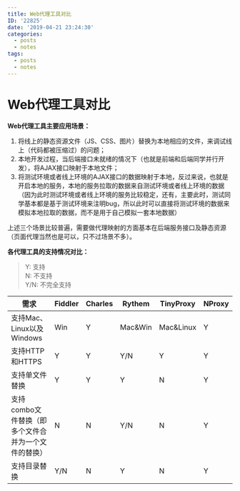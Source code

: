 ```yaml
---
title: Web代理工具对比
ID: '22825'
date: '2019-04-21 23:24:30'
categories:
  - posts
  - notes
tags:
  - posts
  - notes
---
```


# Web代理工具对比

**Web代理工具主要应用场景：**

1. 将线上的静态资源文件（JS、CSS、图片）替换为本地相应的文件，来调试线上（代码都被压缩过）的问题；
2. 本地开发过程，当后端接口未就绪的情况下（也就是前端和后端同学并行开发），将AJAX接口映射于本地文件；
3. 将测试环境或者线上环境的AJAX接口的数据映射于本地，反过来说，也就是开启本地的服务，本地的服务拉取的数据来自测试环境或者线上环境的数据（因为此时测试环境或者线上环境的服务比较稳定，还有，主要此时，测试同学基本都是基于测试环境来注明bug，所以此时可以直接将测试环境的数据来模拟本地拉取的数据，而不是用于自己模拟一套本地数据）

上述三个场景比较普遍，需要做代理映射的方面基本在后端服务接口及静态资源（页面代理当然也是可以，只不过场景不多）。

**各代理工具的支持情况对比：**

> Y: 支持  
> N: 不支持  
> Y/N: 不完全支持

| 需求 | Fiddler | Charles | Rythem | TinyProxy | NProxy |
| --- | --- | --- | --- | --- | --- |
| 支持Mac、Linux以及Windows | Win | Y | Mac&Win | Mac&Linux | Y |
| 支持HTTP和HTTPS | Y | Y | Y/N | Y | Y |
| 支持单文件替换 | Y | Y | Y | N | Y |
| 支持combo文件替换（即多个文件合并为一个文件的替换） | N | N | Y/N | N | Y |
| 支持目录替换 | Y/N | N | Y | N | Y |
 
 
 
 
 
 
 
 
 
 
 
 
 
 
 
 
 
 
 
 
 
 
 
 
 
